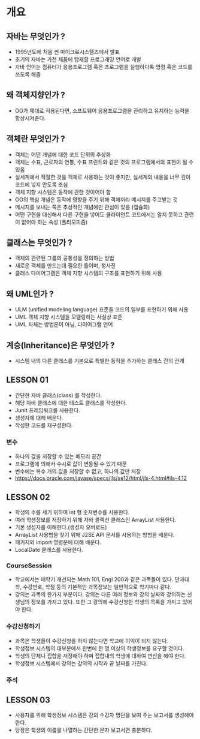 # 개요
## 자바는 무엇인가 ?
* 1995년도에 처음 썬 마이크로시스템즈에서 발표
* 초기의 자바는 가전 제품에 탑재할 프로그래밍 언어로 개발
* 자바 언어는 컴퓨터가 응용프로그램 혹은 프로그램을 실행하다록 명령 혹은 코드를 쓰도록 해줌

## 왜 객체지향인가 ?
* OO가 제대로 적용된다면, 소프트웨어 응용프로그램을 관리하고 유지하는 능력을 항상시켜준다.

## 객체란 무엇인가 ?
* 객체는 어떤 개념에 대한 코드 단위의 추상화
* 객체는 수표, 근로자의 연봉, 수표 프린트와 같은 것의 프로그램에서의 표현이 될 수 있음
* 실세계에서 적절한 것을 객체로 사용하는 것이 좋지만, 실세계의 내용을 너무 깊이 코드에 넣지 안도록 조심
* 객체 지향 시스템은 동작에 관한 것이어야 함
* OO의 핵심 개념은 동작에 영향을 주기 위해 객체끼리 메시지를 주고받는 것
* 메시지를 보내는 쪽은 추상적인 개념에만 관심이 있음 (캡슐화)
* 어떤 구현을 대신해서 다른 구현을 넣어도 클라이언트 코드에서는 알지 못하고 관련이 없어야 하는 속성 (폴리모피즘)

## 클래스는 무엇인가 ?
* 객체의 관련된 그룹의 공통성을 정의하는 방법
* 새로운 객체를 만드는데 필요한 틀이며, 청사진
* 클래스 다이어그램은 객체 지향 시스템의 구조를 표현하기 위해 사용

## 왜 UML인가 ?
* ULM (unified modeling language) 표준을 코드의 일부를 표현하기 위해 사용
* UML 객체 지향 시스템을 모델링하는 사실상 표준
* UML 자체는 방법론이 아님, 다이어그램 언어

## 계승(Inheritance)은 무엇인가 ?
* 시스템 내의 다른 클래스를 기본으로 특별한 동작을 추가하는 클래스 간의 관계

## LESSON 01
* 간단한 자바 클래스(class) 를 작성한다.
* 해당 자바 클래스에 대한 테스트 클래스를 작성한다.
* Junit 프레임워크를 사용한다.
* 생성자에 대해 배운다.
* 작성한 코드를 재구성한다.

### 변수
* 하나의 값을 저장할 수 있는 메모리 공간
* 프로그램에 의해서 수시로 값이 변동될 수 있기 때문
* 변수에는 복수 개의 값을 저장할 수 없고, 하나의 값만 저장
* https://docs.oracle.com/javase/specs/jls/se12/html/jls-4.html#jls-4.12

## LESSON 02
* 학생의 수를 세기 위하여 int 형 숫자변수를 사용한다.
* 여러 학생정보를 저장하기 위해 자바 콜렉션 클래스인 ArrayList 사용한다.
* 기본 생성자를 이해한다.(생성자 오버로드)
* ArrayList 사용법을 찾기 위해 J2SE API 문서를 사용하는 방법을 배운다.
* 패키지와 import 명령문에 대해 배운다.
* LocalDate 클래스를 사용한다.

### CourseSession
* 학교에서는 매학기 개선되는 Math 101, Engl 200과 같은 과목들이 있다. 단과대학, 수강번호, 학점 등의 기본적인 과목정보는 일반적으로 학기마다 같다.
* 강의는 과목의 한가지 부분이다. 강의는 다른 여러 정보와 강의 날짜와 강의하는 선생님의 정보를 가지고 있다. 또한 그 강의에 수강신청한 학생의 목록을 가지고 있어야 한다.

### 수강신청하기
* 과목은 학생들이 수강신청을 하지 않는다면 학교에 이익이 되지 않는다. 
* 학생정보 시스템의 대부분에서 한번에 한 명 이상의 학생정보를 요구할 것이다.
* 학생의 단체나 집합을 저장해야 하며 집합내의 학생에 대하여 연산을 해야 한다.
* 학생정보 시스템에서 강의는 강의의 시작과 끝 날짜를 가진다.

### 주석

## LESSON 03
* 사용자를 위해 학생정보 시스템은 강의 수강자 명단을 보여 주는 보고서를 생성해야 한다.
* 당장은 학생의 이름을 나열하는 간단한 문자 보고서면 충분하다.